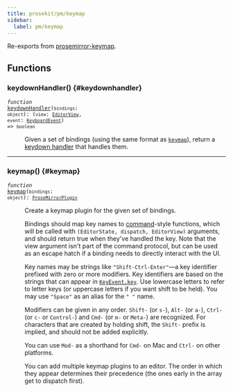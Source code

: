```yaml
---
title: prosekit/pm/keymap
sidebar:
  label: pm/keymap
---
```


Re-exports from [prosemirror-keymap](https://github.com/ProseMirror/prosemirror-keymap).

## Functions

### keydownHandler() {#keydownhandler}

<dl>

<dt>

<code data-typedoc-declaration><i>function</i> <i></i> <a id="keydownhandler-2" href="#keydownhandler-2">keydownHandler</a>(`bindings`: `object`): (`view`: [`EditorView`](view.md#editorview), `event`: [`KeyboardEvent`](https://developer.mozilla.org/docs/Web/API/KeyboardEvent)) => `boolean`</code>

</dt>

<dd>

Given a set of bindings (using the same format as
[`keymap`](https://prosemirror.net/docs/ref/#keymap.keymap)), return a [keydown
handler](https://prosemirror.net/docs/ref/#view.EditorProps.handleKeyDown) that handles them.

</dd>

</dl>

***

### keymap() {#keymap}

<dl>

<dt>

<code data-typedoc-declaration><i>function</i> <i></i> <a id="keymap-2" href="#keymap-2">keymap</a>(`bindings`: `object`): [`ProseMirrorPlugin`](state.md#prosemirrorplugin)</code>

</dt>

<dd>

Create a keymap plugin for the given set of bindings.

Bindings should map key names to [command](https://prosemirror.net/docs/ref/#commands)-style
functions, which will be called with `(EditorState, dispatch,
EditorView)` arguments, and should return true when they've handled
the key. Note that the view argument isn't part of the command
protocol, but can be used as an escape hatch if a binding needs to
directly interact with the UI.

Key names may be strings like `"Shift-Ctrl-Enter"`—a key
identifier prefixed with zero or more modifiers. Key identifiers
are based on the strings that can appear in
[`KeyEvent.key`](https:developer.mozilla.org/en-US/docs/Web/API/KeyboardEvent/key).
Use lowercase letters to refer to letter keys (or uppercase letters
if you want shift to be held). You may use `"Space"` as an alias
for the `" "` name.

Modifiers can be given in any order. `Shift-` (or `s-`), `Alt-` (or
`a-`), `Ctrl-` (or `c-` or `Control-`) and `Cmd-` (or `m-` or
`Meta-`) are recognized. For characters that are created by holding
shift, the `Shift-` prefix is implied, and should not be added
explicitly.

You can use `Mod-` as a shorthand for `Cmd-` on Mac and `Ctrl-` on
other platforms.

You can add multiple keymap plugins to an editor. The order in
which they appear determines their precedence (the ones early in
the array get to dispatch first).

</dd>

</dl>
